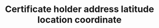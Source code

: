 ---
title: 'Certificate holder address latitude location coordinate'
field: 'is.certifiedOrganization.addressLat'
slug: 'is-certifiedorganization-addresslat'
description: 'Latitude location coordinates in decimal degrees (DD). Recording 4 digits to the right of the decimal provides an accuracy of 10m'
comment: 'Example of a latitude coordinate in Bolivia: -16.9013'
required: False
module: 'Certificate Holder, Owner or Certified organization'
cluster: 'Certification'
policy: 'Geo value. Single value only.'
layout: 'home'
---
